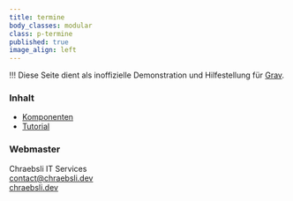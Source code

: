 ```yaml
---
title: termine
body_classes: modular
class: p-termine
published: true
image_align: left
---
```


!!! Diese Seite dient als inoffizielle Demonstration und Hilfestellung für [Grav](http://getgrav.org).

### Inhalt

- [Komponenten](/components)
- [Tutorial](/tutorial)

### Webmaster

Chraebsli IT Services  
[contact@chraebsli.dev](mailto:contact@chraebsli.dev)  
[chraebsli.dev](https://chraebsli.dev)
